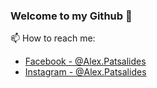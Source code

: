 ### Welcome to my Github 👋

<!--
**alex100395/alex100395** is a ✨ _special_ ✨ repository because its `README.md` (this file) appears on your GitHub profile.

Here are some ideas to get you started:

- 🔭 I’m currently working on ...
- 🌱 I’m currently learning ...
- 👯 I’m looking to collaborate on ...
- 🤔 I’m looking for help with ...
- 💬 Ask me about ...

- 😄 Pronouns: ...
- ⚡ Fun fact: ...
-->
📫 How to reach me: 
- [Facebook - @Alex.Patsalides](https://www.facebook.com/alex.patsalides.14)
- [Instagram - @Alex.Patsalides](https://www.instagram.com/alex.patsalides/)
